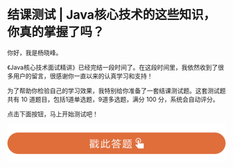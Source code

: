 # 结课测试 | Java核心技术的这些知识，你真的掌握了吗？
你好，我是杨晓峰。

《Java核心技术面试精讲》已经完结一段时间了。在这段时间里，我依然收到了很多用户的留言，很感谢你一直以来的认真学习和支持！

为了帮助你检验自己的学习效果，我特别给你准备了一套结课测试题。这套测试题共有 10 道题目，包括1道单选题，9道多选题，满分 100 分，系统会自动评分。

点击下面按钮，马上开始测试吧！

[![](images/246730/28d1be62669b4f3cc01c36466bf811a4【海量资源：666java.com】.png)](http://time.geekbang.org/quiz/intro?act_id=173&exam_id=406)